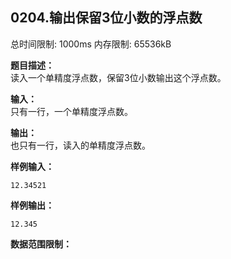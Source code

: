 ## 0204.输出保留3位小数的浮点数

总时间限制: 1000ms 内存限制: 65536kB

**题目描述：**   
读入一个单精度浮点数，保留3位小数输出这个浮点数。

**输入：**   
只有一行，一个单精度浮点数。

**输出：**   
也只有一行，读入的单精度浮点数。

**样例输入：**

    12.34521

**样例输出：**

    12.345

**数据范围限制：**
